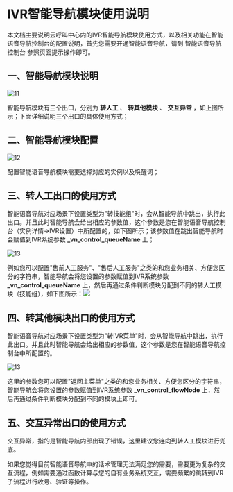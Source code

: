 IVR智能导航模块使用说明 
==================================

本文档主要说明云呼叫中心内的IVR智能导航模块使用方式，以及相关功能在智能语音导航控制台的配置说明，首先您需要开通智能语音导航，请到 智能语音导航控制台 参照页面提示操作即可。

一、智能导航模块说明 
----------------------------

![11](https://static-aliyun-doc.oss-accelerate.aliyuncs.com/assets/img/zh-CN/2137978161/p263989.png)

智能导航模块有三个出口，分别为 **转人工** 、 **转其他模块** 、 **交互异常** ，如上图所示；下面详细说明三个出口的具体使用方式；

二、智能导航模块配置 
----------------------------

![12](https://static-aliyun-doc.oss-accelerate.aliyuncs.com/assets/img/zh-CN/2137978161/p263991.png)

配置智能语音导航模块需要选择对应的实例以及唤醒词；

三、转人工出口的使用方式 
------------------------------

智能语音导航对应场景下设置类型为"转技能组"时，会从智能导航中跳出，执行此出口。并且此时智能导航会给出相应的参数值，这个参数是您在智能语音导航控制台（实例详情-\>IVR设置）中所配置的，如下图所示；该参数值在跳出智能导航时会赋值到IVR系统参数 **_vn_control_queueName** 上；

![13](https://static-aliyun-doc.oss-accelerate.aliyuncs.com/assets/img/zh-CN/3137978161/p263992.png)

例如您可以配置"售前人工服务"、"售后人工服务"之类的和您业务相关、方便您区分的字符串，智能导航会将您设置的参数赋值到IVR系统参数 **_vn_control_queueName** 上，然后再通过条件判断模块分配到不同的转人工模块（技能组），如下图所示：![](https://static-aliyun-doc.oss-accelerate.aliyuncs.com/assets/img/zh-CN/3137978161/p261013.png)

四、转其他模块出口的使用方式 
--------------------------------

智能语音导航对应场景下设置类型为"转IVR菜单"时，会从智能导航中跳出，执行此出口。并且此时智能导航会给出相应的参数值，这个参数是您在智能语音导航控制台中所配置的。

![13](https://static-aliyun-doc.oss-accelerate.aliyuncs.com/assets/img/zh-CN/3137978161/p263993.png)

这里的参数您可以配置"返回主菜单"之类的和您业务相关、方便您区分的字符串，智能导航会将您设置的参数赋值到IVR系统参数 **_vn_control_flowNode** 上，然后再通过条件判断模块分配到不同的模块上即可。



五、交互异常出口的使用方式 
-------------------------------

交互异常，指的是智能导航内部出现了错误，这里建议您连向到转人工模块进行兜底。

如果您觉得目前智能语音导航中的话术管理无法满足您的需要，需要更为复杂的交互流程，例如需要通过函数计算与您的自有业务系统交互，需要频繁的跳转到IVR子流程进行收号、验证等操作。

